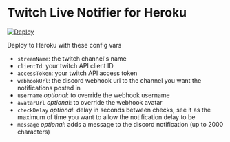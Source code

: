 # Twitch Live Notifier for Heroku

[![Deploy](https://www.herokucdn.com/deploy/button.svg)](https://heroku.com/deploy?template=https://github.com/Sowce/stream-yeller)

Deploy to Heroku with these config vars

- `streamName`: the twitch channel's name
- `clientId`: your twitch API client ID
- `accessToken`: your twitch API access token
- `webhookUrl`: the discord webhook url to the channel you want the notifications posted in
- `username` _optional_: to override the webhook username
- `avatarUrl` _optional_: to override the webhook avatar
- `checkDelay` _optional_: delay in seconds between checks, see it as the maximum of time you want to allow the notification delay to be
- `message` _optional_: adds a message to the discord notification (up to 2000 characters)
